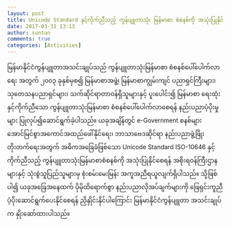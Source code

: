 ```yaml
---
layout: post
title: Unicode Standard နှင့်ကိုက်ညီသည့် ကွန်ပျူတာသုံး မြန်မာစာ စံစနစ်ကို အသုံးပြုနိုင်ရန် နည်းပညာလိုအပ်ချက်များ အားဖြေရှင်း ကူညီပံ့ပိုးပေးမည်
date: 2017-03-31 13:13
author: suntun
comments: true
categories: [Activities]
---
```

မြန်မာနိုင်ငံကွန်ပျူတာအသင်းချုပ်သည် ကွန်ပျူတာသုံးမြန်မာစာ စံစနစ်ပေါ်ပေါက်လာရေး အတွက် ၂၀၀၃ ခုနှစ်မှစ၍ မြန်မာစာအဖွဲ့၊ မြန်မာစာကျွမ်းကျင် ပညာရှင်ကြီးများ၊ သုတေသနပညာရှင်များ၊ သက်ဆိုင်ရာတာဝန်ရှိသူများနှင့် ပူးပေါင်း၍ မြန်မာစာ ရေးထုံးနှင့်ကိုက်ညီသော ကွန်ပျူတာသုံးမြန်မာစာ စံစနစ်ပေါ်ပေါက်လာစေရန် နည်းပညာပံ့ပိုးမှုများ ပြုလုပ်၍ဆောင်ရွက်ခဲ့ပါသည်။
ယခုအချိန်တွင် e-Government စနစ်များအောင်မြင်စွာအကောင်အထည်ဖေါ်နိုင်ရေး၊ ဘာသာဗေဒဆိုင်ရာ နည်းပညာဖွံ့ဖြိုးတိုးတက်ရေးအတွက် အဓိကအခြေခံဖြစ်သော Unicode Standard ISO-10646 နှင့်ကိုက်ညီသည့် ကွန်ပျူတာသုံးမြန်မာစာစံစနစ်ကို အသုံးပြုနိုင်စေရန် အစိုးရဝန်ကြီးဌာနများနှင့် သုံးစွဲသူပြည်သူများမှ စုံးစမ်းမေးမြန်း အကူအညီရယူလျက်ရှိပါသည်။
သို့ဖြစ်ပါ၍ ယခုအခြေအနေထက် ပိုမိုထိရောက်စွာ နည်းပညာလိုအပ်ချက်များကို ဖြေရှင်းကူညီ ပံ့ပိုးဆောင်ရွက်ပေးနိုင်စေရန် ညှိနှိုင်းနိုင်ပါကြောင်း မြန်မာနိုင်ငံကွန်ပျူတာ အသင်းချုပ်က နှိုးဆော်ထားပါသည်။
